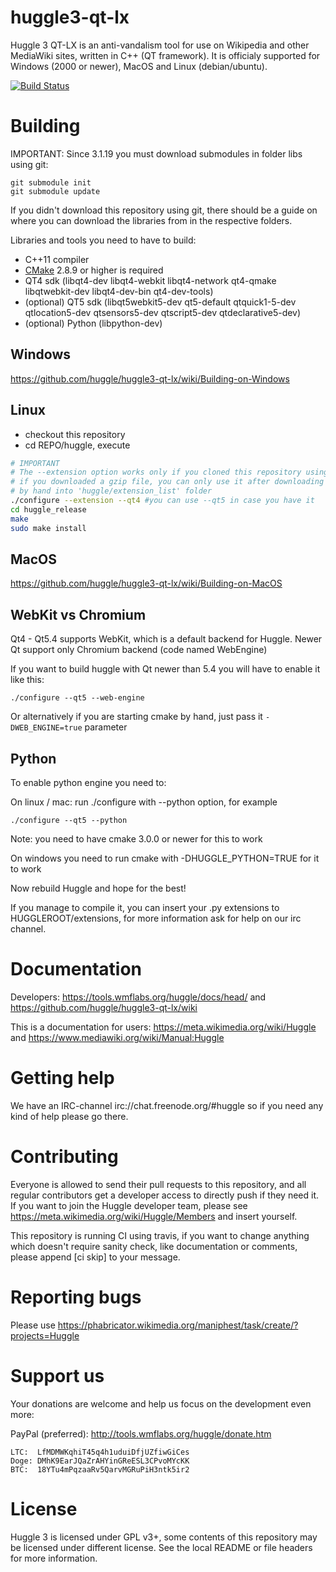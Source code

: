 huggle3-qt-lx
=============

Huggle 3 QT-LX is an anti-vandalism tool for use on Wikipedia and other MediaWiki sites, written in C++ (QT framework). It is officialy supported for Windows (2000 or newer), MacOS and Linux (debian/ubuntu).

[![Build Status](https://api.travis-ci.org/huggle/huggle3-qt-lx.png?branch=master)](https://travis-ci.org/huggle/huggle3-qt-lx/)

Building
=========

IMPORTANT: Since 3.1.19 you must download submodules in folder libs using git:

```
git submodule init
git submodule update
```

If you didn't download this repository using git, there should be a guide on where you can download the libraries from in the respective folders.

Libraries and tools you need to have to build:
* C++11 compiler
* [CMake](https://github.com/Kitware/CMake) 2.8.9 or higher is required
* QT4 sdk (libqt4-dev libqt4-webkit libqt4-network qt4-qmake libqtwebkit-dev libqt4-dev-bin qt4-dev-tools)
* (optional) QT5 sdk (libqt5webkit5-dev qt5-default qtquick1-5-dev qtlocation5-dev qtsensors5-dev qtscript5-dev qtdeclarative5-dev)
* (optional) Python (libpython-dev)

Windows
-------------
https://github.com/huggle/huggle3-qt-lx/wiki/Building-on-Windows

Linux
-------------
* checkout this repository
* cd REPO/huggle, execute

```sh
# IMPORTANT
# The --extension option works only if you cloned this repository using git
# if you downloaded a gzip file, you can only use it after downloading them
# by hand into 'huggle/extension_list' folder
./configure --extension --qt4 #you can use --qt5 in case you have it
cd huggle_release
make
sudo make install
```

MacOS
------------
https://github.com/huggle/huggle3-qt-lx/wiki/Building-on-MacOS

WebKit vs Chromium
-------------------
Qt4 - Qt5.4 supports WebKit, which is a default backend for Huggle. Newer Qt support only Chromium backend (code named WebEngine)

If you want to build huggle with Qt newer than 5.4 you will have to enable it like this:

```
./configure --qt5 --web-engine
```

Or alternatively if you are starting cmake by hand, just pass it `-DWEB_ENGINE=true` parameter

Python
------------
To enable python engine you need to:

On linux / mac:
run ./configure with --python option, for example
```
./configure --qt5 --python
```
Note: you need to have cmake 3.0.0 or newer for this to work

On windows you need to run cmake with -DHUGGLE_PYTHON=TRUE for it to work

Now rebuild Huggle and hope for the best!

If you manage to compile it, you can insert your .py extensions to HUGGLEROOT/extensions, for more
information ask for help on our irc channel.

Documentation
=============

Developers: https://tools.wmflabs.org/huggle/docs/head/ and https://github.com/huggle/huggle3-qt-lx/wiki

This is a documentation for users: https://meta.wikimedia.org/wiki/Huggle and https://www.mediawiki.org/wiki/Manual:Huggle

Getting help
=============

We have an IRC-channel irc://chat.freenode.org/#huggle so if you need any kind of help please go there.

Contributing
=============

Everyone is allowed to send their pull requests to this repository, and all regular contributors
get a developer access to directly push if they need it. If you want to join the Huggle
developer team, please see https://meta.wikimedia.org/wiki/Huggle/Members and insert yourself.

This repository is running CI using travis, if you want to change anything which doesn't require
sanity check, like documentation or comments, please append [ci skip] to your message.

Reporting bugs
===============
Please use https://phabricator.wikimedia.org/maniphest/task/create/?projects=Huggle

Support us
===============

Your donations are welcome and help us focus on the development even more:

PayPal (preferred): http://tools.wmflabs.org/huggle/donate.htm
```
LTC:  LfMDMWKqhiT45q4h1uduiDfjUZfiwGiCes
Doge: DMhK9EarJQaZrAHYinGReESL3CPvoMYcKK
BTC:  18YTu4mPqzaaRv5QarvMGRuPiH3ntk5ir2
```

License
===============

Huggle 3 is licensed under GPL v3+, some contents of this repository may be licensed under
different license. See the local README or file headers for more information.
